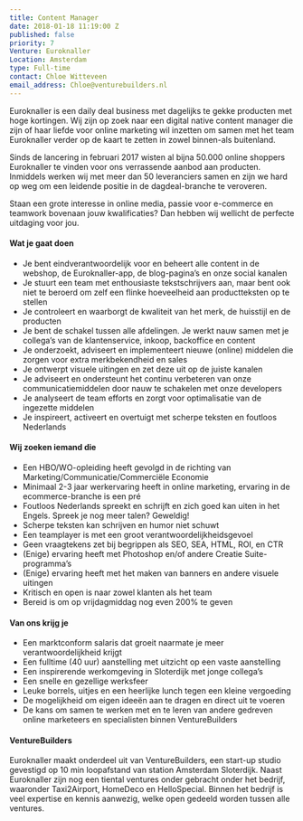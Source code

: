 ```yaml
---
title: Content Manager
date: 2018-01-18 11:19:00 Z
published: false
priority: 7
Venture: Euroknaller
Location: Amsterdam
type: Full-time
contact: Chloe Witteveen
email_address: Chloe@venturebuilders.nl
---
```


Euroknaller is een daily deal business met dagelijks te gekke producten met hoge kortingen. Wij zijn op zoek naar een digital native content manager die zijn of haar liefde voor online marketing wil inzetten om samen met het team Euroknaller verder op de kaart te zetten in zowel binnen-als buitenland. 

Sinds de lancering in februari 2017 wisten al bijna 50.000 online shoppers Euroknaller te vinden voor ons verrassende aanbod aan producten. Inmiddels werken wij met meer dan 50 leveranciers samen en zijn we hard op weg om een leidende positie in de dagdeal-branche te veroveren. 

Staan een grote interesse in online media, passie voor e-commerce en teamwork bovenaan jouw kwalificaties? Dan hebben wij wellicht de perfecte uitdaging voor jou. 

#### Wat je gaat doen 

* Je bent eindverantwoordelijk voor en beheert alle content in de webshop, de Euroknaller-app, de blog-pagina’s en onze social kanalen 
* Je stuurt een team met enthousiaste tekstschrijvers aan, maar bent ook niet te beroerd om zelf een flinke hoeveelheid aan productteksten op te stellen 
* Je controleert en waarborgt de kwaliteit van het merk, de huisstijl en de producten 
* Je bent de schakel tussen alle afdelingen. Je werkt nauw samen met je collega’s van de klantenservice, inkoop, backoffice en content 
* Je onderzoekt, adviseert en implementeert nieuwe (online) middelen die zorgen voor extra merkbekendheid en sales 
* Je ontwerpt visuele uitingen en zet deze uit op de juiste kanalen 
* Je adviseert en ondersteunt het continu verbeteren van onze communicatiemiddelen door nauw te schakelen met onze developers 
* Je analyseert de team efforts en zorgt voor optimalisatie van de ingezette middelen 
* Je inspireert, activeert en overtuigt met scherpe teksten en foutloos Nederlands 

#### Wij zoeken iemand die
* Een HBO/WO-opleiding heeft gevolgd in de richting van Marketing/Communicatie/Commerciële Economie 
* Minimaal 2-3 jaar werkervaring heeft in online marketing, ervaring in de ecommerce-branche is een pré 
* Foutloos Nederlands spreekt en schrijft en zich goed kan uiten in het Engels. Spreek je nog meer talen? Geweldig! 
* Scherpe teksten kan schrijven en humor niet schuwt 
* Een teamplayer is met een groot verantwoordelijkheidsgevoel 
* Geen vraagtekens zet bij begrippen als SEO, SEA, HTML, ROI, en CTR 
* (Enige) ervaring heeft met Photoshop en/of andere Creatie Suite-programma’s 
* (Enige) ervaring heeft met het maken van banners en andere visuele uitingen 
* Kritisch en open is naar zowel klanten als het team 
* Bereid is om op vrijdagmiddag nog even 200% te geven 

#### Van ons krijg je
* Een marktconform salaris dat groeit naarmate je meer verantwoordelijkheid krijgt 
* Een fulltime (40 uur) aanstelling met uitzicht op een vaste aanstelling 
* Een inspirerende werkomgeving in Sloterdijk met jonge collega’s 
* Een snelle en gezellige werksfeer 
* Leuke borrels, uitjes en een heerlijke lunch tegen een kleine vergoeding 
* De mogelijkheid om eigen ideeën aan te dragen en direct uit te voeren 
* De kans om samen te werken met en te leren van andere gedreven online marketeers en specialisten binnen VentureBuilders 

#### VentureBuilders
Euroknaller maakt onderdeel uit van VentureBuilders, een start-up studio gevestigd op 10 min loopafstand van station Amsterdam Sloterdijk. Naast Euroknaller zijn nog een tiental ventures onder gebracht onder het bedrijf, waaronder Taxi2Airport, HomeDeco en HelloSpecial. Binnen het bedrijf is veel expertise en kennis aanwezig, welke open gedeeld worden tussen alle ventures.